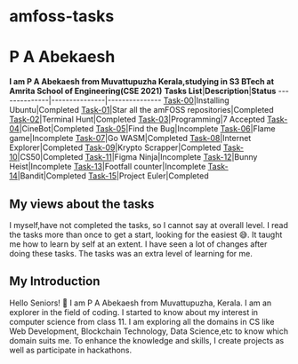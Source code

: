 # amfoss-tasks
# P A Abekaesh
**I am P A Abekaesh from Muvattupuzha Kerala,studying in S3 BTech at Amrita School of Engineering(CSE 2021)**
**Tasks List**|**Description**|**Status**
--------------|---------------|---------------
[Task-00](https://github.com/Abekaesh/amfoss-tasks/tree/main/task-00)|Installing Ubuntu|Completed
[Task-01](https://github.com/Abekaesh/amfoss-tasks/tree/main/task-01)|Star all the amFOSS repositories|Completed
[Task-02](https://github.com/Abekaesh/amfoss-tasks/tree/main/task-02)|Terminal Hunt|Completed
[Task-03](https://github.com/Abekaesh/amfoss-tasks/tree/main/task-03)|Programming|7 Accepted
[Task-04](https://github.com/Abekaesh/amfoss-tasks/tree/main/task-04)|CineBot|Completed
[Task-05](https://github.com/Abekaesh/amfoss-tasks/tree/main/task-05)|Find the Bug|Incomplete
[Task-06](https://github.com/Abekaesh/amfoss-tasks/tree/main/task-06)|Flame game|Incomplete
[Task-07](https://github.com/Abekaesh/amfoss-tasks/tree/main/task-07)|Go WASM|Completed
[Task-08](https://github.com/Abekaesh/amfoss-tasks/tree/main/task-08)|Internet Explorer|Completed
[Task-09](https://github.com/Abekaesh/amfoss-tasks/tree/main/task-09)|Krypto Scrapper|Completed
[Task-10](https://github.com/Abekaesh/amfoss-tasks/tree/main/task-10)|CS50|Completed
[Task-11](https://github.com/Abekaesh/amfoss-tasks/tree/main/task-11)|Figma Ninja|Incomplete
[Task-12](https://github.com/Abekaesh/amfoss-tasks/tree/main/task-12)|Bunny Heist|Incomplete 
[Task-13](https://github.com/Abekaesh/amfoss-tasks/tree/main/task-13)|Footfall counter|Incomplete
[Task-14](https://github.com/Abekaesh/amfoss-tasks/tree/main/task-14)|Bandit|Completed
[Task-15](https://github.com/Abekaesh/amfoss-tasks/tree/main/task-15)|Project Euler|Completed
## My views about the tasks
I myself,have not completed the tasks, so I cannot say at overall level. I read the tasks more than once to get a start, looking for the easiest 😅. It taught me how to learn by self at an extent.
I have seen a lot of changes after doing these tasks. The tasks was an extra level of learning for me. 
## My Introduction
Hello Seniors!
🙏 I am P A Abekaesh from Muvattupuzha, Kerala. I am an explorer in the field of coding. I started to know about my interest in computer science from class 11.
I am exploring all the domains in CS like Web Development, Blockchain Technology, Data Science,etc to know which domain suits me. To enhance the knowledge and skills, I create projects as well as participate in hackathons. 
